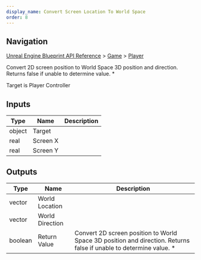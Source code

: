 ```yaml
---
display_name: Convert Screen Location To World Space
order: 8
---
```

## Navigation

[Unreal Engine Blueprint API Reference](https://dev.epicgames.com/documentation/en-us/unreal-engine/BlueprintAPI) > [Game](https://dev.epicgames.com/documentation/en-us/unreal-engine/BlueprintAPI/Game) > [Player](https://dev.epicgames.com/documentation/en-us/unreal-engine/BlueprintAPI/Game/Player)

Convert 2D screen position to World Space 3D position and direction. Returns false if unable to determine value. \*

Target is Player Controller

## Inputs

| Type | Name | Description |
| --- | --- | --- |
| object | Target |  |
| real | Screen X |  |
| real | Screen Y |  |

## Outputs

| Type | Name | Description |
| --- | --- | --- |
| vector | World Location |  |
| vector | World Direction |  |
| boolean | Return Value | Convert 2D screen position to World Space 3D position and direction. Returns false if unable to determine value. * |
